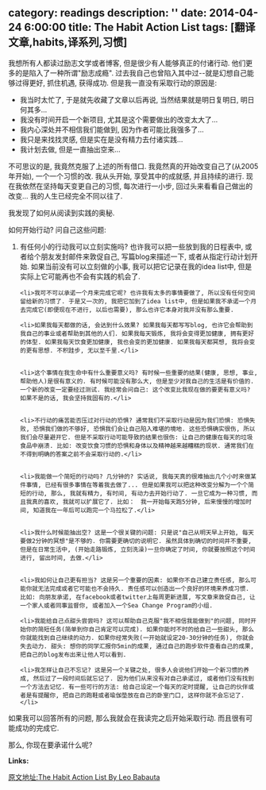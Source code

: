 category: readings
description: ''
date: 2014-04-24 6:00:00
title: The Habit Action List
tags: [翻译文章,habits,译系列,习惯]
---

我想所有人都读过励志文学或者博客, 但是很少有人能够真正的付诸行动.
他们更多的是陷入了一种所谓"励志成瘾".
过去我自己也曾陷入其中过--就是幻想自己能够过得更好, 抓住机遇, 获得成功.
但是我一直没有采取行动的原因是:
<ul>
  	<li>我当时太忙了, 于是就先收藏了文章以后再说, 当然结果就是明日复明日, 明日何其多...</li>
  	<li>我没有时间开启一个新项目, 尤其是这个需要做出的改变太大了...</li>
  	<li>我内心深处并不相信我们能做到, 因为作者可能比我强多了...</li>
  	<li>我只是来找找灵感, 但是实在是没有精力去付诸实践...</li>
  	<li>我计划去做, 但是一直抽出空来...</li>
</ul>
不可思议的是, 我竟然克服了上述的所有借口. 我竟然真的开始改变自己了(从2005年开始), 一个一个习惯的改. 我从头开始, 享受其中的成就感, 并且持续的进行. 现在我依然在坚持每天变更自己的习惯, 每次进行一小步, 回过头来看看自己做出的改变... 我的人生已经完全不同以往了.

我发现了如何从阅读到实践的奥秘.

如何开始行动? 问自己这些问题:

<ol>
	<li>有任何小的行动我可以立刻实施吗? 也许我可以把一些放到我的日程表中, 或者给个朋友发封邮件来敦促自己, 写篇blog来描述一下, 或者从指定行动计划开始. 如果当前没有可以立刻做的小事, 我可以把它记录在我的idea list中, 但是实际上它可能再也不会有实践的机会了.</li>


	<li>我可不可以承诺一个月来完成它呢? 也许我有太多的事情要做了, 所以没有任何空间留给新的习惯了. 于是又一次的, 我把它加到了idea list中, 但是如果我不承诺一个月去完成它(即便现在不进行, 以后也需要), 那么也许它本身对我并没有那么重要.
</li>

	<li>如果我每天都做的话, 会达到什么效果? 如果我每天都写写blog, 也许它会帮助到我自己的事业或者帮助到其他的人们. 如果我每天锻炼, 我将会变得更加健康, 拥有更好的体型. 如果我每天饮食更加健康, 我也会变的更加健康. 如果我每天都冥想, 我将会变的更有思想. 不积跬步, 无以至千里.</li>


	<li>这个事情在我生命中有什么重要意义吗? 有时候一些重要的结果(健康, 思想, 事业, 帮助他人)是很有意义的. 有时候可能没有那么大, 但是至少对我自己的生活是有价值的. 一个新的改变一定要经过测试. 我经常会问自己: 这个改变比我现在做的要更有意义吗? 如果不是的话, 我会坚持我固有的.</li>


	<li>不行动的痛苦能否压过对行动的恐惧? 通常我们不采取行动是因为我们恐惧: 恐惧失败, 恐惧我们做的不够好, 恐惧我们会让自己陷入难堪的境地. 这些恐惧确实很伤, 所以我们会尽量避开它. 但是不采取行动可能导致的结果也很伤: 让自己的健康在每天的垃圾食品中崩溃. 比如: 改变饮食习惯的恐惧和身体以及精神越来越糟糕的现状. 通常我们在不得到明确的答案之前不会采取行动的.</li>


	<li>我能做一个简短的行动吗? 几分钟的? 实话说, 我每天真的很难抽出几个小时来做某件事情, 已经有很多事情在等着我去做了... 但是如果我可以把这种改变分解为一个个简短的行动, 那么, 我就有精力, 有时间, 有动力去开始行动了. 一旦它成为一种习惯, 而且我真的喜欢, 我就可以扩展它了. 比如：　我一开始每天跑5分钟, 后来慢慢的增加时间, 知道我在一年后可以跑完一个马拉松了.</li>


	<li>我什么时候能抽出空? 这是一个很关键的问题: 只是说"自己从明天早上开始, 每天要做2分钟的冥想"是不够的. 你需要更确切的说明它. 虽然具体到确切的时间并不重要, 但是在日常生活中, (开始走路锻炼, 立刻洗澡)一旦你确定了时间, 你就要按照这个时间进行, 留出时间, 去做.</li>


	<li>我如何让自己更有担当? 这是另一个重要的因素: 如果你不自己建立责任感, 那么可能你就无法完成或者它可能也不会持久. 责任感可以创造出一个良好的环境来养成习惯. 比如: 向朋友承诺, 在facebook或者twitter上每周更新进展, 写文章来敦促自己, 让一个家人或者同事监督你, 或者加入一个Sea Change Program的小组.
</li>

	<li>我能给自己点甜头尝尝吗? 这可以帮助自己克服"我不相信我能做到"的问题, 同时开始你的简短任务(简单到你自己肯定可以完成). 如果你能时不时的给自己一些甜头, 那么你就能找到自己继续的动力. 如果你经常失败(一开始就设定20-30分钟的任务), 你就会失去动力. 甜头: 想你的同学汇报你5min的成果, 通过自己的跑步软件查看自己的成果, 把自己的blog发布出来让他人可以看到.
</li>

	<li>我怎样让自己不忘记? 这是另一个关键之处, 很多人会说他们开始一个新习惯的养成, 然后过了一段时间后就忘记了. 因为他们从来没有对自己承诺过, 或者他们没有找到一个方法去记忆. 有一些可行的方法: 给自己设定一个每天的定时提醒, 让自己的伙伴或者是有提醒你, 把自己的跑鞋或者瑜伽垫放在自己的卧室门口, 这样你就不会忘记了.</li>
</ol>



如果我可以回答所有的问题, 那么我就会在我读完之后开始采取行动. 而且很有可能成功的完成它.

那么, 你现在要承诺什么呢?

<strong>Links:</strong>

<a href="http://zenhabits.net/action/" title="原文地址" target="_blank">原文地址:The Habit Action List By Leo Babauta</a>
